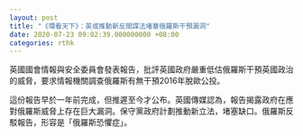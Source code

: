 ```yaml
---
layout: post
title: "《環看天下》：英或推動新反間諜法堵塞俄羅斯干預漏洞"
date: 2020-07-23 09:02:39.000000000 +08:00
categories: rthk
---
```


英國國會情報與安全委員會發表報告，批評英國政府嚴重低估俄羅斯干預英國政治的威脅，要求情報機關調查俄羅斯有無干預2016年脫歐公投。

這份報告早於一年前完成，但推遲至今才公布。英國傳媒認為，報告揭露政府在應對俄羅斯威脅上存在巨大漏洞。保守黨政府計劃推動新立法，堵塞缺口。俄羅斯反駁報告，形容是「俄羅斯恐懼症」。
